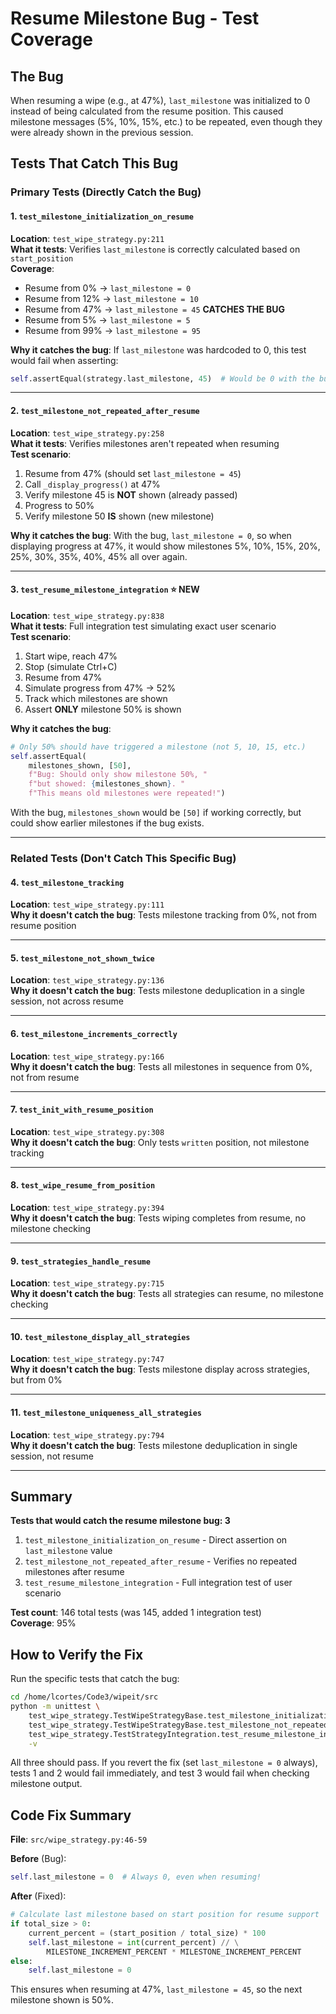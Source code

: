 # Resume Milestone Bug - Test Coverage

## The Bug
When resuming a wipe (e.g., at 47%), `last_milestone` was initialized to 0 instead of being calculated from the resume position. This caused milestone messages (5%, 10%, 15%, etc.) to be repeated, even though they were already shown in the previous session.

## Tests That Catch This Bug

### Primary Tests (Directly Catch the Bug)

#### 1. `test_milestone_initialization_on_resume`
**Location**: `test_wipe_strategy.py:211`  
**What it tests**: Verifies `last_milestone` is correctly calculated based on `start_position`  
**Coverage**:
- Resume from 0% → `last_milestone = 0`
- Resume from 12% → `last_milestone = 10`
- Resume from 47% → `last_milestone = 45` **CATCHES THE BUG**
- Resume from 5% → `last_milestone = 5`
- Resume from 99% → `last_milestone = 95`

**Why it catches the bug**: 
If `last_milestone` was hardcoded to 0, this test would fail when asserting:
```python
self.assertEqual(strategy.last_milestone, 45)  # Would be 0 with the bug
```

---

#### 2. `test_milestone_not_repeated_after_resume`
**Location**: `test_wipe_strategy.py:258`  
**What it tests**: Verifies milestones aren't repeated when resuming  
**Test scenario**:
1. Resume from 47% (should set `last_milestone = 45`)
2. Call `_display_progress()` at 47%
3. Verify milestone 45 is **NOT** shown (already passed)
4. Progress to 50%
5. Verify milestone 50 **IS** shown (new milestone)

**Why it catches the bug**:
With the bug, `last_milestone = 0`, so when displaying progress at 47%, it would show milestones 5%, 10%, 15%, 20%, 25%, 30%, 35%, 40%, 45% all over again.

---

#### 3. `test_resume_milestone_integration` ⭐ **NEW**
**Location**: `test_wipe_strategy.py:838`  
**What it tests**: Full integration test simulating exact user scenario  
**Test scenario**:
1. Start wipe, reach 47%
2. Stop (simulate Ctrl+C)
3. Resume from 47%
4. Simulate progress from 47% → 52%
5. Track which milestones are shown
6. Assert **ONLY** milestone 50% is shown

**Why it catches the bug**:
```python
# Only 50% should have triggered a milestone (not 5, 10, 15, etc.)
self.assertEqual(
    milestones_shown, [50],
    f"Bug: Should only show milestone 50%, "
    f"but showed: {milestones_shown}. "
    f"This means old milestones were repeated!")
```

With the bug, `milestones_shown` would be `[50]` if working correctly, but could show earlier milestones if the bug exists.

---

### Related Tests (Don't Catch This Specific Bug)

#### 4. `test_milestone_tracking`
**Location**: `test_wipe_strategy.py:111`  
**Why it doesn't catch the bug**: Tests milestone tracking from 0%, not from resume position

---

#### 5. `test_milestone_not_shown_twice`
**Location**: `test_wipe_strategy.py:136`  
**Why it doesn't catch the bug**: Tests milestone deduplication in a single session, not across resume

---

#### 6. `test_milestone_increments_correctly`
**Location**: `test_wipe_strategy.py:166`  
**Why it doesn't catch the bug**: Tests all milestones in sequence from 0%, not from resume

---

#### 7. `test_init_with_resume_position`
**Location**: `test_wipe_strategy.py:308`  
**Why it doesn't catch the bug**: Only tests `written` position, not milestone tracking

---

#### 8. `test_wipe_resume_from_position`
**Location**: `test_wipe_strategy.py:394`  
**Why it doesn't catch the bug**: Tests wiping completes from resume, no milestone checking

---

#### 9. `test_strategies_handle_resume`
**Location**: `test_wipe_strategy.py:715`  
**Why it doesn't catch the bug**: Tests all strategies can resume, no milestone checking

---

#### 10. `test_milestone_display_all_strategies`
**Location**: `test_wipe_strategy.py:747`  
**Why it doesn't catch the bug**: Tests milestone display across strategies, but from 0%

---

#### 11. `test_milestone_uniqueness_all_strategies`
**Location**: `test_wipe_strategy.py:794`  
**Why it doesn't catch the bug**: Tests milestone deduplication in single session, not resume

---

## Summary

**Tests that would catch the resume milestone bug: 3**

1. `test_milestone_initialization_on_resume` - Direct assertion on `last_milestone` value
2. `test_milestone_not_repeated_after_resume` - Verifies no repeated milestones after resume
3. `test_resume_milestone_integration` - Full integration test of user scenario

**Test count**: 146 total tests (was 145, added 1 integration test)  
**Coverage**: 95%

## How to Verify the Fix

Run the specific tests that catch the bug:
```bash
cd /home/lcortes/Code3/wipeit/src
python -m unittest \
    test_wipe_strategy.TestWipeStrategyBase.test_milestone_initialization_on_resume \
    test_wipe_strategy.TestWipeStrategyBase.test_milestone_not_repeated_after_resume \
    test_wipe_strategy.TestStrategyIntegration.test_resume_milestone_integration \
    -v
```

All three should pass. If you revert the fix (set `last_milestone = 0` always), tests 1 and 2 would fail immediately, and test 3 would fail when checking milestone output.

## Code Fix Summary

**File**: `src/wipe_strategy.py:46-59`

**Before** (Bug):
```python
self.last_milestone = 0  # Always 0, even when resuming!
```

**After** (Fixed):
```python
# Calculate last milestone based on start position for resume support
if total_size > 0:
    current_percent = (start_position / total_size) * 100
    self.last_milestone = int(current_percent) // \
        MILESTONE_INCREMENT_PERCENT * MILESTONE_INCREMENT_PERCENT
else:
    self.last_milestone = 0
```

This ensures when resuming at 47%, `last_milestone = 45`, so the next milestone shown is 50%.

